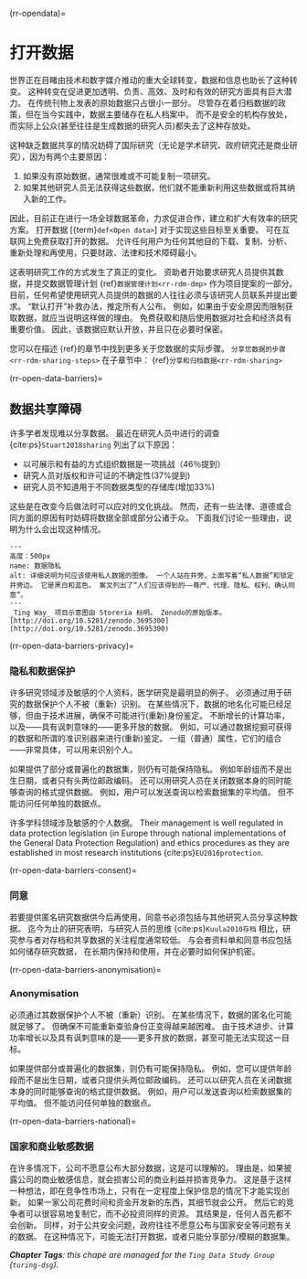 (rr-opendata)=
# 打开数据

世界正在目睹由技术和数字媒介推动的重大全球转变，数据和信息也助长了这种转变。 这种转变在促进更加透明、负责、高效、及时和有效的研究方面具有巨大潜力。 在传统刊物上发表的原始数据只占很小一部分。 尽管存在着归档数据的政策，但在当今实践中，数据主要储存在私人档案中。 而不是安全的机构存放处，而实际上公众(甚至往往是生成数据的研究人员)都失去了这种存放处。

这种缺乏数据共享的情况妨碍了国际研究（无论是学术研究、政府研究还是商业研究），因为有两个主要原因：

1. 如果没有原始数据，通常很难或不可能复制一项研究。
2. 如果其他研究人员无法获得这些数据，他们就不能重新利用这些数据或将其纳入新的工作。

因此，目前正在进行一场全球数据革命，力求促进合作，建立和扩大有效率的研究方案。 打开数据 [{term}`def<Open data>`] 对于实现这些目标至关重要。 可在互联网上免费获取打开的数据。 允许任何用户为任何其他目的下载、复制、分析、重新处理和再使用，只要财政、法律和技术障碍最小。

这表明研究工作的方式发生了真正的变化。 资助者开始要求研究人员提供其数据，并提交数据管理计划 {ref}`数据管理计划<rr-rdm-dmp>` 作为项目提案的一部分。 目前，任何希望使用研究人员提供的数据的人往往必须与该研究人员联系并提出要求。 “默认打开”补救办法，推定所有人公布。 例如，如果由于安全原因而限制获取数据，就应当说明这样做的理由。 免费获取和随后使用数据对社会和经济具有重要价值。 因此，该数据应默认开放，并且只在必要时保密。

您可以在描述 {ref}的章节中找到更多关于您数据的实际步骤。 `分享您数据的步骤 <rr-rdm-sharing-steps>` 在子章节中： {ref}`分享和归档数据<rr-rdm-sharing>`

(rr-open-data-barriers)=
## 数据共享障碍
许多学者发现难以分享数据。 最近在研究人员中进行的调查 {cite:ps}`Stuart2018sharing` 列出了以下原因：

- 以可展示和有益的方式组织数据是一项挑战（46％提到）
- 研究人员对版权和许可证的不确定性(37%提到)
- 研究人员不知道用于不同数据类型的存储库(增加33%)

这些是在改变今后做法时可以应对的文化挑战。 然而，还有一些法律、道德或合同方面的原因有时妨碍将数据全部或部分公诸于众。 下面我们讨论一些理由，说明为什么会出现这种情况。

```{figure} ../../figures/data-privacy.jpg
---
高度：500px
name: 数据隐私
alt: 详细说明为何应该使用私人数据的图像。 一个人站在井旁，上面写着“私人数据”和锁定井旁边。 它是黑白和蓝色。 案文列出了“人们应该得到的――尊严、代理、隐私、权利、确认同意”。
---
_Ting Way_ 项目示意图由 Storeria 标明。 Zenodo的原始版本。 [http://doi.org/10.5281/zenodo.3695300](http://doi.org/10.5281/zenodo.3695300)
```

(rr-open-data-barriers-privacy)=
### 隐私和数据保护

许多研究领域涉及敏感的个人资料，医学研究是最明显的例子。 必须通过用于研究的数据保护个人不被（重新）识别。 在某些情况下，数据的地名化可能已经足够，但由于技术进展，确保不可能进行(重新)身份鉴定。 不断增长的计算功率，以及——具有讽刺意味的——更多开放的数据。 例如，可以通过数据挖掘可获得的数据和所谓的准识别器来进行(重新)鉴定。 一组（普通）属性，它们的组合——非常具体，可以用来识别个人。

如果提供了部分或普遍化的数据集，则仍有可能保持隐私。 例如年龄组而不是出生日期，或者只有头两位邮政编码。 还可以用研究人员在关闭数据本身的同时能够查询的格式提供数据。 例如，用户可以发送查询以检索数据集的平均值。 但不能访问任何单独的数据点。

许多学科领域涉及敏感的个人数据。 Their management is well regulated in data protection legislation (in Europe through national implementations of the General Data Protection Regulation) and ethics procedures as they are established in most research institutions {cite:ps}`EU2016protection`.

(rr-open-data-barriers-consent)=
### 同意

若要提供匿名研究数据供今后再使用，同意书必须包括与其他研究人员分享这种数据。 迄今为止的研究表明，与研究人员的思维 {cite:ps}`Kuula2010存档` 相比，研究参与者对存档和共享数据的关注程度通常较低。 与会者资料单和同意书应包括如何储存研究数据， 在长期内保持和使用，并在必要时如何保护机密。

(rr-open-data-barriers-anonymisation)=
### Anonymisation

必须通过其数据保护个人不被（重新）识别。 在某些情况下，数据的匿名化可能就足够了。 但确保不可能重新查验身份正变得越来越困难。 由于技术进步、计算功率增长以及具有讽刺意味的是——更多开放的数据，甚至可能无法实现这一目标。

如果提供部分或普遍化的数据集，则仍有可能保持隐私。 例如，您可以提供年龄段而不是出生日期，或者只提供头两位邮政编码。 还可以以研究人员在关闭数据本身的同时能够查询的格式提供数据。 例如，用户可以发送查询以检索数据集的平均值。 但不能访问任何单独的数据点。

(rr-open-data-barriers-national)=
### 国家和商业敏感数据

在许多情况下，公司不愿意公布大部分数据，这是可以理解的。 理由是，如果披露公司的商业敏感信息，就会损害公司的商业利益并损害竞争力。 这是基于这样一种想法，即在竞争性市场上，只有在一定程度上保护信息的情况下才能实现创新。 如果一家公司花费时间和资金开发新的东西，其细节就会公开。 然后它的竞争者可以很容易地复制它，而不必投资同样的资源。 其结果是，任何人首先都不会创新。 同样，对于公共安全问题，政府往往不愿意公布与国家安全等问题有关的数据。 在这种情况下，可能无法打开数据，或者只能分享部分/模糊的数据集。

***Chapter Tags**: this chape are managed for the `Ting Data Study Group` (`turing-dsg`).*
